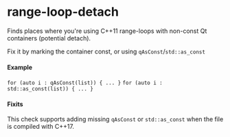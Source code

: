 # range-loop-detach

Finds places where you're using C++11 range-loops with non-const Qt containers (potential detach).

Fix it by marking the container const, or using `qAsConst`/`std::as_const`

#### Example

`for (auto i : qAsConst(list)) { ... }`
`for (auto i : std::as_const(list)) { ... }`

#### Fixits
This check supports adding missing `qAsConst` or `std::as_const` when the file is compiled with C++17.
